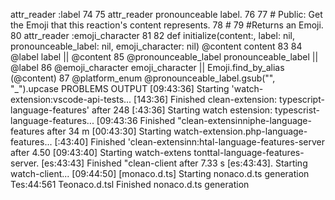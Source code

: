 attr_reader :label
74
75 attr_reader pronounceable label.
76
77 # Public: Get the Emoji that this reaction's content represents.
78 #
79 #Returns an Emoji.
80 attr_reader :emoji_character
81
82 def initialize(content:, label: nil, pronounceable_label: nil, emoji_character: nil)
@content content 83
84
@label label || @content
85 @pronounceable_label pronounceable_label || @label
86 @emoji_character emoji_character || Emoji.find_by_alias (@content)
87 @platform_enum @pronounceable_label.gsub("", "_").upcase
PROBLEMS
OUTPUT
[09:43:36] Starting 'watch-extension:vscode-api-tests...
[143:36] Finished clean-extension: typescript-language-features' after 248
[:43:36] Starting watch estension: typescrist-language-features...
[09:43:36 Finished "clean-extensinniphe-language-features after 34 m
[00:43:30] Starting watch-extension.php-language-features...
[:43:40] Finished 'clean-extensinn:htal-language-features-server after 4.50 [09:43:40] Starting watch-extens tonttal-language-features-server.
[es:43:43] Finished "clean-client after 7.33 s
[es:43:43]. Starting watch-client...
[09:44:50] [monaco.d.ts] Starting nonaco.d.ts generation
Tes:44:561 Teonaco.d.tsl Finished nonaco.d.ts generation